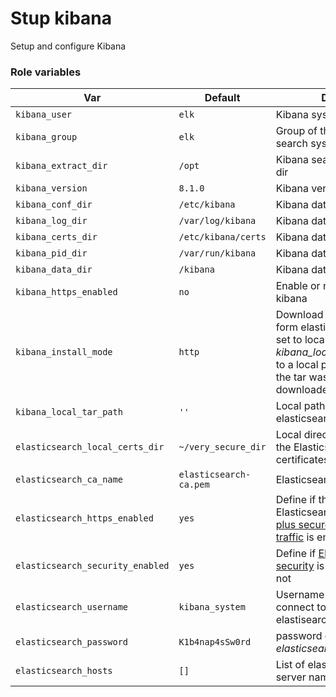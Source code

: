 # Stup kibana

Setup and configure Kibana

### Role variables

| Var   | Default | Desc |
| ------- | ------- | ----------- |
| `kibana_user`                | `elk`       | Kibana system user  |
| `kibana_group`               | `elk`       | Group of the kibana search system user  |
| `kibana_extract_dir`         | `/opt`       | Kibana search extract dir   |
| `kibana_version`             | `8.1.0`       | Kibana version  |
| `kibana_conf_dir`            | `/etc/kibana`       | Kibana data dir  |
| `kibana_log_dir`             | `/var/log/kibana`       | Kibana data dir  |
| `kibana_certs_dir`           | `/etc/kibana/certs`       | Kibana data dir  |
| `kibana_pid_dir`             | `/var/run/kibana`       | Kibana data dir  |
| `kibana_data_dir`            | `/kibana`       | Kibana data dir  |
| `kibana_https_enabled`       | `no`       | Enable or not https for kibana  |
| `kibana_install_mode`        | `http`       | Download kibana tar form elastic website. If set to local set *kibana_local_tar_path*  to a local path where the tar was previously downloaded  |
| `kibana_local_tar_path`          | `''`       | Local path kibana the elasticsearch tar  |
| `elasticsearch_local_certs_dir`  | `~/very_secure_dir`       | Local directory where the Elasticsearch certificates are stored  |
| `elasticsearch_ca_name`          | `elasticsearch-ca.pem`       | Elasticsearch CA name  |
| `elasticsearch_https_enabled`    | `yes`       | Define if the Elasticsearch security [plus secured HTTPS traffic](https://www.elastic.co/guide/en/elasticsearch/reference/current/security-basic-setup-https.html) is enabled or not  |
| `elasticsearch_security_enabled`    | `yes`       | Define if [Elasticsearch security](https://www.elastic.co/guide/en/elasticsearch/reference/current/secure-cluster.html) is enabled or not |
| `elasticsearch_username`         | `kibana_system`       | Username used to connect to the elastisearch servers  |
| `elasticsearch_password`         | `K1b4nap4sSw0rd`       | password of the *elasticsearch_username*  |
| `elasticsearch_hosts`            | `[]`       | List of elasticsearch server names  |
